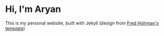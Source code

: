# Hi, I'm Aryan
This is my personal website, built with Jekyll (design from [Fred Hohman's template](https://github.com/fredhohman/fredhohman.github.io))